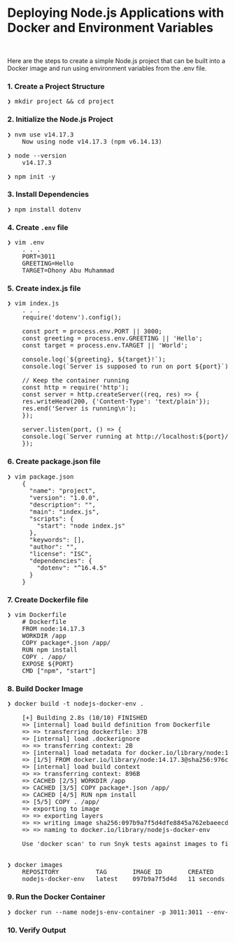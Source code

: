 
# Deploying Node.js Applications with Docker and Environment Variables

&nbsp;

Here are the steps to create a simple Node.js project that can be built into a Docker image and run using environment variables from the .env file.

### 1. Create a Project Structure
<pre>
❯ mkdir project && cd project
</pre>

### 2. Initialize the Node.js Project
<pre>
❯ nvm use v14.17.3
    Now using node v14.17.3 (npm v6.14.13)

❯ node --version
    v14.17.3

❯ npm init -y
</pre>

### 3. Install Dependencies
<pre>
❯ npm install dotenv
</pre>

### 4. Create `.env` file
<pre>
❯ vim .env
    . . .
    PORT=3011
    GREETING=Hello
    TARGET=Dhony Abu Muhammad
</pre>

### 5. Create index.js file
<pre>
❯ vim index.js
    . . .
    require('dotenv').config();

    const port = process.env.PORT || 3000;
    const greeting = process.env.GREETING || 'Hello';
    const target = process.env.TARGET || 'World';

    console.log(`${greeting}, ${target}!`);
    console.log(`Server is supposed to run on port ${port}`);

    // Keep the container running
    const http = require('http');
    const server = http.createServer((req, res) => {
    res.writeHead(200, {'Content-Type': 'text/plain'});
    res.end('Server is running\n');
    });

    server.listen(port, () => {
    console.log(`Server running at http://localhost:${port}/`);
    });
</pre>

### 6. Create package.json file
<pre>
❯ vim package.json
    {
      "name": "project",
      "version": "1.0.0",
      "description": "",
      "main": "index.js",
      "scripts": {
        "start": "node index.js"
      },
      "keywords": [],
      "author": "",
      "license": "ISC",
      "dependencies": {
        "dotenv": "^16.4.5"
      }
    }
</pre>

### 7. Create Dockerfile file
<pre>
❯ vim Dockerfile
    # Dockerfile
    FROM node:14.17.3
    WORKDIR /app
    COPY package*.json /app/
    RUN npm install
    COPY . /app/
    EXPOSE ${PORT}
    CMD ["npm", "start"]
</pre>

### 8. Build Docker Image
<pre>
❯ docker build -t nodejs-docker-env .

    [+] Building 2.8s (10/10) FINISHED                                                                                                                                                                              
    => [internal] load build definition from Dockerfile                                                                              0.0s
    => => transferring dockerfile: 37B                                                                                               0.0s
    => [internal] load .dockerignore                                                                                                 0.0s
    => => transferring context: 2B                                                                                                   0.0s
    => [internal] load metadata for docker.io/library/node:14.17.3                                                                   2.7s
    => [1/5] FROM docker.io/library/node:14.17.3@sha256:976c9107158a1c85ab0702aec5b1d56bbb85de493ca50794e545a0271421e028             0.0s
    => [internal] load build context                                                                                                 0.0s
    => => transferring context: 896B                                                                                                 0.0s
    => CACHED [2/5] WORKDIR /app                                                                                                     0.0s
    => CACHED [3/5] COPY package*.json /app/                                                                                         0.0s
    => CACHED [4/5] RUN npm install                                                                                                  0.0s
    => [5/5] COPY . /app/                                                                                                            0.0s
    => exporting to image                                                                                                            0.0s
    => => exporting layers                                                                                                           0.0s
    => => writing image sha256:097b9a7f5d4dfe8845a762ebaeecd640625856de1fb8b4b988e608f5f00174e2                                      0.0s
    => => naming to docker.io/library/nodejs-docker-env                                                                              0.0s

    Use 'docker scan' to run Snyk tests against images to find vulnerabilities and learn how to fix them


❯ docker images
    REPOSITORY          TAG       IMAGE ID       CREATED          SIZE
    nodejs-docker-env   latest    097b9a7f5d4d   11 seconds ago   891MB
</pre>

### 9. Run the Docker Container
<pre>
❯ docker run --name nodejs-env-container -p 3011:3011 --env-file .env nodejs-docker-env
</pre>

### 10. Verify Output
<pre>
</pre>

&nbsp;

&nbsp;

&nbsp;

&nbsp;

